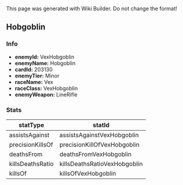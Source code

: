 <span class="wiki-builder">This page was generated with Wiki Builder. Do not change the format!</span>

## Hobgoblin
### Info
* **enemyId:** VexHobgoblin
* **enemyName:** Hobgoblin
* **cardId:** 203130
* **enemyTier:** Minor
* **raceName:** Vex
* **raceClass:** VexHobgoblin
* **enemyWeapon:** LineRifle

### Stats
statType | statId
-------- | ------
assistsAgainst | assistsAgainstVexHobgoblin
precisionKillsOf | precisionKillOfVexHobgoblin
deathsFrom | deathsFromVexHobgoblin
killsDeathsRatio | killsDeathsRatioVexHobgoblin
killsOf | killsOfVexHobgoblin

